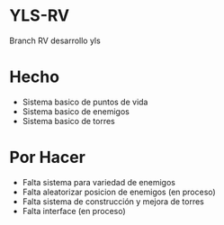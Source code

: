 # YLS-RV
Branch RV desarrollo yls

# Hecho
- Sistema basico de puntos de vida
- Sistema basico de enemigos
- Sistema basico de torres


# Por Hacer
- Falta sistema para variedad de enemigos
- Falta aleatorizar posicion de enemigos (en proceso)
- Falta sistema de construcción y mejora de torres
- Falta interface (en proceso)
